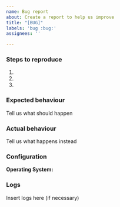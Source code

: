 ```yaml
---
name: Bug report
about: Create a report to help us improve
title: "[BUG]"
labels: 'bug :bug:'
assignees: ''

---
```


### Steps to reproduce
1.

2.

3.

### Expected behaviour
Tell us what should happen

### Actual behaviour
Tell us what happens instead

### Configuration
**Operating System:**

### Logs
Insert logs here (if necessary)
